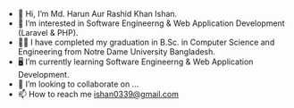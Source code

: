 - 👋 Hi, I’m Md. Harun Aur Rashid Khan Ishan.
- 👀 I’m interested in Software Engineerng & Web Application Development (Laravel & PHP).
- 👨‍🎓 I have completed my graduation in B.Sc. in Computer Science and Engineering from Notre Dame University Bangladesh.
- 🖥️ I’m currently learning Software Engineerng & Web Application Development.
- 💞️ I’m looking to collaborate on ...
- 📫 How to reach me ishan0339@gmail.com

<!---
ishan-cse/ishan-cse is a ✨ special ✨ repository because its `README.md` (this file) appears on your GitHub profile.
You can click the Preview link to take a look at your changes.
--->
